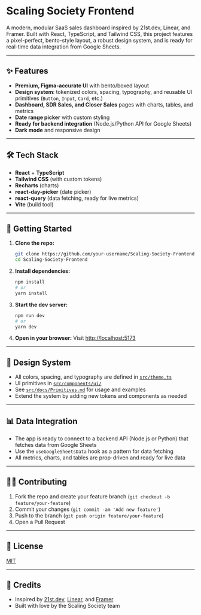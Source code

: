 # Scaling Society Frontend

A modern, modular SaaS sales dashboard inspired by 21st.dev, Linear, and Framer. Built with React, TypeScript, and Tailwind CSS, this project features a pixel-perfect, bento-style layout, a robust design system, and is ready for real-time data integration from Google Sheets.

---

## ✨ Features
- **Premium, Figma-accurate UI** with bento/boxed layout
- **Design system**: tokenized colors, spacing, typography, and reusable UI primitives (`Button`, `Input`, `Card`, etc.)
- **Dashboard, SDR Sales, and Closer Sales** pages with charts, tables, and metrics
- **Date range picker** with custom styling
- **Ready for backend integration** (Node.js/Python API for Google Sheets)
- **Dark mode** and responsive design

---

## 🛠 Tech Stack
- **React** + **TypeScript**
- **Tailwind CSS** (with custom tokens)
- **Recharts** (charts)
- **react-day-picker** (date picker)
- **react-query** (data fetching, ready for live metrics)
- **Vite** (build tool)

---

## 🚀 Getting Started

1. **Clone the repo:**
   ```sh
   git clone https://github.com/your-username/Scaling-Society-Frontend.git
   cd Scaling-Society-Frontend
   ```
2. **Install dependencies:**
   ```sh
   npm install
   # or
   yarn install
   ```
3. **Start the dev server:**
   ```sh
   npm run dev
   # or
   yarn dev
   ```
4. **Open in your browser:**
   Visit [http://localhost:5173](http://localhost:5173)

---

## 🎨 Design System
- All colors, spacing, and typography are defined in [`src/theme.ts`](src/theme.ts)
- UI primitives in [`src/components/ui/`](src/components/ui/)
- See [`src/docs/Primitives.md`](src/docs/Primitives.md) for usage and examples
- Extend the system by adding new tokens and components as needed

---

## 📊 Data Integration
- The app is ready to connect to a backend API (Node.js or Python) that fetches data from Google Sheets
- Use the `useGoogleSheetsData` hook as a pattern for data fetching
- All metrics, charts, and tables are prop-driven and ready for live data

---

## 🧑‍💻 Contributing
1. Fork the repo and create your feature branch (`git checkout -b feature/your-feature`)
2. Commit your changes (`git commit -am 'Add new feature'`)
3. Push to the branch (`git push origin feature/your-feature`)
4. Open a Pull Request

---

## 📄 License
[MIT](LICENSE)

---

## 🙏 Credits
- Inspired by [21st.dev](https://21st.dev), [Linear](https://linear.app), and [Framer](https://framer.com)
- Built with love by the Scaling Society team
